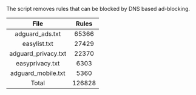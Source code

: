 The script removes rules that can be blocked by DNS based ad-blocking.


| File | Rules |
|:----:|:-----:|
| adguard_ads.txt | 65366 |
| easylist.txt | 27429 |
| adguard_privacy.txt | 22370 |
| easyprivacy.txt | 6303 |
| adguard_mobile.txt | 5360 |
| Total | 126828 |